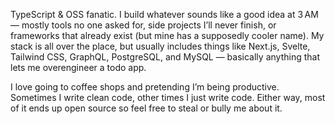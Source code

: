 TypeScript & OSS fanatic. I build whatever sounds like a good idea at 3 AM — mostly tools no one asked for, side projects I’ll never finish, or frameworks that already exist (but mine has a supposedly cooler name). My stack is all over the place, but usually includes things like Next.js, Svelte, Tailwind CSS, GraphQL, PostgreSQL, and MySQL — basically anything that lets me overengineer a todo app.

I love going to coffee shops and pretending I’m being productive. Sometimes I write clean code, other times I just write code. Either way, most of it ends up open source so feel free to steal or bully me about it.
